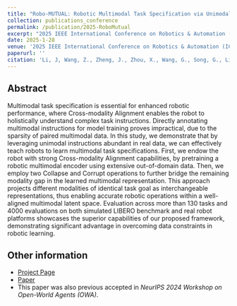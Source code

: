 ```yaml
---
title: "Robo-MUTUAL: Robotic Multimodal Task Specification via Unimodal Learning"
collection: publications_conference
permalink: /publication/2025-RoboMutual
excerpt: "2025 IEEE International Conference on Robotics & Automation (ICRA 2025)."
date: 2025-1-28
venue: '2025 IEEE International Conference on Robotics & Automation (ICRA 2025).'
paperurl: ''
citation: 'Li, J, Wang, Z., Zheng, J., Zhou, X., Wang, G., Song, G., Liu, Y., Liu, J., Zhang, Y., <b>Zhan, X.</b> Robo-MUTUAL: Robotic Multimodal Task Specification via Unimodal Learning. <i>2025 IEEE International Conference on Robotics & Automation (ICRA 2025)</i>.'
---
```


Abstract
---
 Multimodal task specification is essential for enhanced robotic performance, where Cross-modality Alignment enables the robot to holistically understand complex task instructions. Directly annotating multimodal instructions for model training proves impractical, due to the sparsity of paired multimodal data. In this study, we demonstrate that by leveraging unimodal instructions abundant in real data, we can effectively teach robots to learn multimodal task specifications. First, we endow the robot with strong Cross-modality Alignment capabilities, by pretraining a  robotic multimodal encoder using extensive out-of-domain data. Then, we employ two Collapse and Corrupt operations to further bridge the remaining modality gap in the learned multimodal representation. This approach projects different modalities of identical task goal as interchangeable representations, thus enabling accurate robotic operations within a well-aligned multimodal latent space. Evaluation across more than 130 tasks and 4000 evaluations on both simulated LIBERO benchmark and real robot platforms showcases the superior capabilities of our proposed framework, demonstrating significant advantage in overcoming data constraints in robotic learning.

Other information
---
* [Project Page](https://zh1hao.wang/Robo_MUTUAL/)
* [Paper](https://arxiv.org/pdf/2410.01529v1)
* This paper was also previous accepted in <i>NeurIPS 2024 Workshop on Open-World Agents (OWA)</i>.